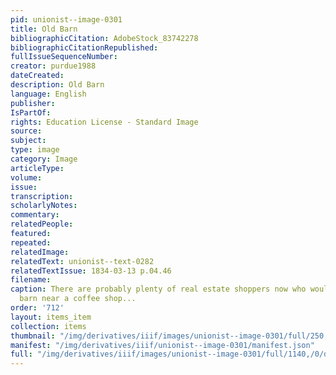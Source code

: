 ```yaml
---
pid: unionist--image-0301
title: Old Barn
bibliographicCitation: AdobeStock_83742278
bibliographicCitationRepublished: 
fullIssueSequenceNumber: 
creator: purdue1988
dateCreated: 
description: Old Barn
language: English
publisher: 
IsPartOf: 
rights: Education License - Standard Image
source: 
subject: 
type: image
category: Image
articleType: 
volume: 
issue: 
transcription: 
scholarlyNotes: 
commentary: 
relatedPeople: 
featured: 
repeated: 
relatedImage: 
relatedText: unionist--text-0282
relatedTextIssue: 1834-03-13 p.04.46
filename: 
caption: There are probably plenty of real estate shoppers now who would love a rustic
  barn near a coffee shop...
order: '712'
layout: items_item
collection: items
thumbnail: "/img/derivatives/iiif/images/unionist--image-0301/full/250,/0/default.jpg"
manifest: "/img/derivatives/iiif/unionist--image-0301/manifest.json"
full: "/img/derivatives/iiif/images/unionist--image-0301/full/1140,/0/default.jpg"
---
```

